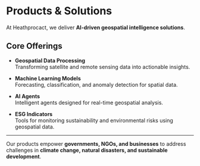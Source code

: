 # Products & Solutions

At Heathprocact, we deliver **AI-driven geospatial intelligence solutions**.  

## Core Offerings

- **Geospatial Data Processing**  
  Transforming satellite and remote sensing data into actionable insights.

- **Machine Learning Models**  
  Forecasting, classification, and anomaly detection for spatial data.

- **AI Agents**  
  Intelligent agents designed for real-time geospatial analysis.

- **ESG Indicators**  
  Tools for monitoring sustainability and environmental risks using geospatial data.

---
Our products empower **governments, NGOs, and businesses** to address challenges in **climate change, natural disasters, and sustainable development**.
